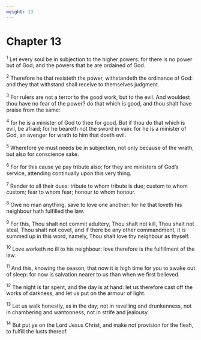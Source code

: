 ```yaml
---
weight: 13
---
```


# Chapter 13

<sup>1</sup> Let every soul be in subjection to the higher powers: for there is no power but of God; and the powers that be are ordained of God. 

<sup>2</sup> Therefore he that resisteth the power, withstandeth the ordinance of God: and they that withstand shall receive to themselves judgment. 

<sup>3</sup> For rulers are not a terror to the good work, but to the evil. And wouldest thou have no fear of the power? do that which is good, and thou shalt have praise from the same: 

<sup>4</sup> for he is a minister of God to thee for good. But if thou do that which is evil, be afraid; for he beareth not the sword in vain: for he is a minister of God, an avenger for wrath to him that doeth evil. 

<sup>5</sup> Wherefore ye must needs be in subjection, not only because of the wrath, but also for conscience sake. 

<sup>6</sup> For for this cause ye pay tribute also; for they are ministers of God’s service, attending continually upon this very thing. 

<sup>7</sup> Render to all their dues: tribute to whom tribute is due; custom to whom custom; fear to whom fear; honour to whom honour. 

<sup>8</sup> Owe no man anything, save to love one another: for he that loveth his neighbour hath fulfilled the law. 

<sup>9</sup> For this, Thou shalt not commit adultery, Thou shalt not kill, Thou shalt not steal, Thou shalt not covet, and if there be any other commandment, it is summed up in this word, namely, Thou shalt love thy neighbour as thyself. 

<sup>10</sup> Love worketh no ill to his neighbour: love therefore is the fulfillment of the law. 

<sup>11</sup> And this, knowing the season, that now it is high time for you to awake out of sleep: for now is salvation nearer to us than when we first believed. 

<sup>12</sup> The night is far spent, and the day is at hand: let us therefore cast off the works of darkness, and let us put on the armour of light. 

<sup>13</sup> Let us walk honestly, as in the day; not in revelling and drunkenness, not in chambering and wantonness, not in strife and jealousy. 

<sup>14</sup> But put ye on the Lord Jesus Christ, and make not provision for the flesh, to fulfill the lusts thereof. 


